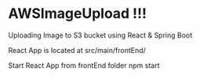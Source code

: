 # AWSImageUpload !!!
 Uploading Image to S3 bucket using React & Spring Boot
 
 React App is located at  src/main/frontEnd/
 
 Start React App from frontEnd folder
 npm start 
